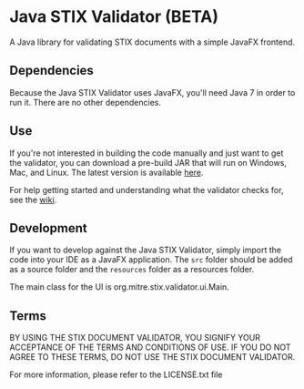 # Java STIX Validator (BETA)
A Java library for validating STIX documents with a simple JavaFX frontend.

## Dependencies
Because the Java STIX Validator uses JavaFX, you'll need Java 7 in order to run it. There are no other dependencies.

## Use
If you're not interested in building the code manually and just want to get the validator, you can download a pre-build
JAR that will run on Windows, Mac, and Linux. The latest version is available [here](https://github.com/STIXProject/java-stix-validator/wiki/STIX_Validator.jar).

For help getting started and understanding what the validator checks for, see the [wiki](https://github.com/STIXProject/java-stix-validator/wiki).

## Development
If you want to develop against the Java STIX Validator, simply import the code into your IDE as a JavaFX application. The
`src` folder should be added as a source folder and the `resources` folder as a resources folder.

The main class for the UI is org.mitre.stix.validator.ui.Main.

## Terms
BY USING THE STIX DOCUMENT VALIDATOR, YOU SIGNIFY YOUR ACCEPTANCE OF THE
TERMS AND CONDITIONS OF USE.  IF YOU DO NOT AGREE TO THESE TERMS, DO NOT USE
THE STIX DOCUMENT VALIDATOR.

For more information, please refer to the LICENSE.txt file
